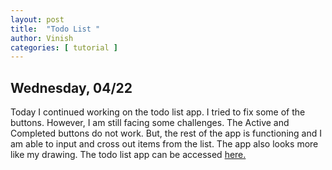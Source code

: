 ```yaml
---
layout: post
title:  "Todo List "
author: Vinish
categories: [ tutorial ]
---
```


## Wednesday, 04/22

Today I continued working on the todo list app. I tried to fix some of the buttons. However, I am still facing some challenges. The Active and Completed buttons do not work. But, the rest of the app is functioning and I am able to input and cross out items from the list. The app also looks more like my drawing. The todo list app can be accessed [here.](https://xiomaraquinonez.github.io/todolist/)
